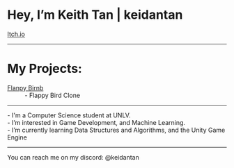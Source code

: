 <head>
<h1>Hey, I’m Keith Tan | keidantan</h1>
  <!-- <a href ="https://keidantan.com>My Website</a> <br> -->
  <dl>
  <dt><a href="https://keidantan.itch.io">Itch.io</a></dt>
  </dl>
</head>

<hr>
<body>
<h1>My Projects:</h1>
  <dl>
    <dt><a href = "https://keidantan.itch.io/flanpy-birnb">Flanpy Birnb</a></dt>
    <dd>- Flappy Bird Clone </dd>
  </dl>
<hr>
- I'm a Computer Science student at UNLV. <br>
- I’m interested in Game Development, and Machine Learning.<br>
- I’m currently learning Data Structures and Algorithms, and the Unity Game Engine
</body>
<hr>
<footer>
<p>You can reach me on my discord: @keidantan</p>
</footer>

<!---
Keidantan/Keidantan is a ✨ special ✨ repository because its `README.md` (this file) appears on your GitHub profile.
You can click the Preview link to take a look at your changes.
--->
